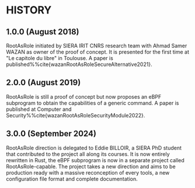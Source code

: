 # HISTORY

## 1.0.0 (August 2018)

RootAsRole initiated by SIERA IRIT CNRS research team with Ahmad Samer WAZAN as owner of the proof of concept. It is presented for the first time at "Le capitole du libre" in Toulouse. A paper is published%%cite{wazanRootAsRoleSecureAlternative2021}.

## 2.0.0 (August 2019)

RootAsRole is still a proof of concept but now proposes an eBPF subprogram to obtain the capabilities of a generic command. A paper is published at Computer and Security%%cite{wazanRootAsRoleSecurityModule2022}.

## 3.0.0 (September 2024)

RootAsRole direction is delegated to Eddie BILLOIR, a SIERA PhD student that contributed to the project all along its courses. It is now entirely rewritten in Rust, the eBPF subprogram is now in a separate project called RootAsRole-capable. The project takes a new direction and aims to be production ready with a massive reconception of every tools, a new configuration file format and complete documentation.